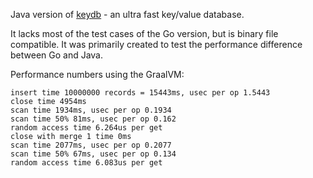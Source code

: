 Java version of [keydb](https://github.com/robaho/keydb) - an ultra fast key/value database.

It lacks most of the test cases of the Go version, but is binary file compatible. It was primarily created to test the performance difference between Go and Java.

Performance numbers using the GraalVM:

```
insert time 10000000 records = 15443ms, usec per op 1.5443
close time 4954ms
scan time 1934ms, usec per op 0.1934
scan time 50% 81ms, usec per op 0.162
random access time 6.264us per get
close with merge 1 time 0ms
scan time 2077ms, usec per op 0.2077
scan time 50% 67ms, usec per op 0.134
random access time 6.083us per get
```